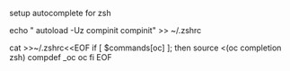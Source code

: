 
setup autocomplete for zsh 


echo "
autoload -Uz compinit
compinit" >> ~/.zshrc


cat >>~/.zshrc<<EOF
if [ $commands[oc] ]; then
  source <(oc completion zsh)
  compdef _oc oc
fi
EOF
